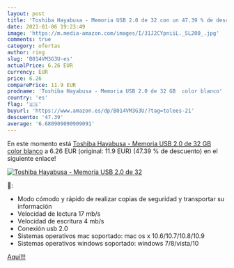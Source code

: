 ```yaml
---
layout: post
title: 'Toshiba Hayabusa - Memoria USB 2.0 de 32 con un 47.39 % de descuento'
date: 2021-01-06 19:23:49
image: 'https://m.media-amazon.com/images/I/31J2CYpniiL._SL200_.jpg'
comments: true
category: ofertas
author: ring
slug: 'B014VM3G3U-es'
actualPrice: 6.26 EUR
currency: EUR
price: 6.26
comparePrice: 11.9 EUR
prodname: 'Toshiba Hayabusa - Memoria USB 2.0 de 32 GB  color blanco'
country: 'es'
flag: '🇪🇸'
buyurl: 'https://www.amazon.es/dp/B014VM3G3U/?tag=tolees-21'
descuento: '47.39'
average: '6.680909090909091'
---
```


En este momento está [Toshiba Hayabusa - Memoria USB 2.0 de 32 GB  color blanco](https://www.amazon.es/dp/B014VM3G3U/?tag=tolees-21) a 6.26 EUR (original: 11.9 EUR) (47.39 %  de descuento) en el siguiente enlace!

[![Toshiba Hayabusa - Memoria USB 2.0 de 32](https://m.media-amazon.com/images/I/31J2CYpniiL._SL200_.jpg)](https://www.amazon.es/dp/B014VM3G3U/?tag=tolees-21)

🔎:

- Modo cómodo y rápido de realizar copias de seguridad y transportar su información
- Velocidad de lectura 17 mb/s
- Velocidad de escritura 4 mb/s
- Conexión usb 2.0
- Sistemas operativos mac soportado: mac os x 10.6/10.7/10.8/10.9
- Sistemas operativos windows soportado: windows 7/8/vista/10

[Aquí!!!](https://www.amazon.es/dp/B014VM3G3U/?tag=tolees-21)

